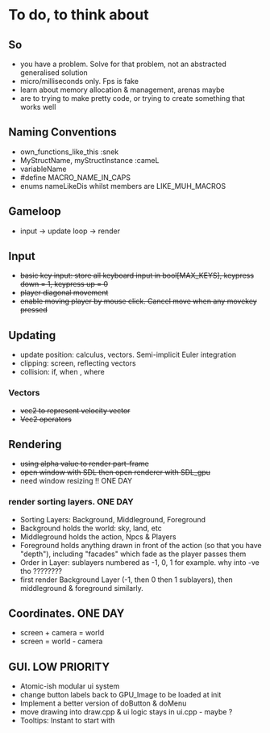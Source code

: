 # To do, to think about

## So

- you have a problem. Solve for that problem, not an abstracted generalised solution
- micro/milliseconds only. Fps is fake
- learn about memory allocation & management, arenas maybe
- are to trying to make pretty code, or trying to create something that works well

## Naming Conventions

- own_functions_like_this :snek
- MyStructName, myStructInstance :cameL
- variableName
- #define MACRO_NAME_IN_CAPS
- enums nameLikeDis whilst members are LIKE_MUH_MACROS

## Gameloop

- input -> update loop -> render

## Input

- ~~basic key input: store all keyboard input in bool[MAX_KEYS], keypress down = 1, keypress up = 0~~
- ~~player diagonal movement~~
- ~~enable moving player by mouse click. Cancel move when any movekey pressed~~

## Updating

- update position: calculus, vectors. Semi-implicit Euler integration
- clipping: screen, reflecting vectors
- collision: if, when , where

### Vectors

- ~~vec2 to represent velocity vector~~
- ~~Vec2 operators~~

## Rendering

- ~~using alpha value to render part-frame~~
- ~~open window with SDL then open renderer with SDL_gpu~~
- need window resizing !! ONE DAY

### render sorting layers. ONE DAY

- Sorting Layers: Background, Middleground, Foreground
- Background holds the world: sky, land, etc
- Middleground holds the action, Npcs & Players
- Foreground holds anything drawn in front of the action (so that you have "depth"), including "facades" which fade as the player passes them
- Order in Layer: sublayers numbered as -1, 0, 1 for example. why into -ve tho ????????
- first render Background Layer (-1, then 0 then 1 sublayers), then middleground & foreground similarly.

## Coordinates. ONE DAY

- screen + camera = world
- screen = world - camera

## GUI. LOW PRIORITY

- Atomic-ish modular ui system
- change button labels back to GPU_Image to be loaded at init
- Implement a better version of doButton & doMenu
- move drawing into draw.cpp & ui logic stays in ui.cpp - maybe ?
- Tooltips: Instant to start with

